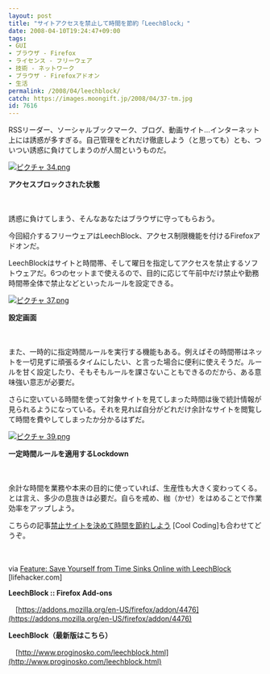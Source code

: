 ```yaml
---
layout: post
title: "サイトアクセスを禁止して時間を節約「LeechBlock」"
date: 2008-04-10T19:24:47+09:00
tags: 
- GUI
- ブラウザ - Firefox
- ライセンス - フリーウェア
- 技術 - ネットワーク
- ブラウザ - Firefoxアドオン
- 生活
permalink: /2008/04/leechblock/
catch: https://images.moongift.jp/2008/04/37-tm.jpg
id: 7616
---
```

RSSリーダー、ソーシャルブックマーク、ブログ、動画サイト…インターネット上には誘惑が多すぎる。自己管理をどれだけ徹底しよう（と思っても）とも、ついつい誘惑に負けてしまうのが人間というものだ。

  

[![ピクチャ 34.png](https://images.moongift.jp/2008/04/34-tm.jpg)](https://images.moongift.jp/2008/04/34.jpg)  
  
**アクセスブロックされた状態**

  

　

  

誘惑に負けてしまう、そんなあなたはブラウザに守ってもらおう。

  

今回紹介するフリーウェアはLeechBlock、アクセス制限機能を付けるFirefoxアドオンだ。

  
  
<!--more-->  

LeechBlockはサイトと時間帯、そして曜日を指定してアクセスを禁止するソフトウェアだ。6つのセットまで使えるので、目的に応じて午前中だけ禁止や勤務時間帯全体で禁止などといったルールを設定できる。

  

[![ピクチャ 37.png](https://images.moongift.jp/2008/04/37-tm.jpg)](https://images.moongift.jp/2008/04/37.jpg)  
  
**設定画面**

  

　

  

また、一時的に指定時間ルールを実行する機能もある。例えばその時間帯はネットを一切見ずに頑張るタイムにしたい、と言った場合に便利に使えそうだ。ルールを甘く設定したり、そもそもルールを課さないこともできるのだから、ある意味強い意志が必要だ。

  

さらに空いている時間を使って対象サイトを見てしまった時間は後で統計情報が見られるようになっている。それを見れば自分がどれだけ余計なサイトを閲覧して時間を費やしてしまったか分かるはずだ。

  

[![ピクチャ 39.png](https://images.moongift.jp/2008/04/39-tm.jpg)](https://images.moongift.jp/2008/04/39.jpg)  
  
**一定時間ルールを適用するLockdown**

  

　

  

余計な時間を業務や本来の目的に使っていれば、生産性も大きく変わってくる。とは言え、多少の息抜きは必要だ。自らを戒め、枷（かせ）をはめることで作業効率をアップしよう。

  

こちらの記事[禁止サイトを決めて時間を節約しよう](http://coolcoding.com/2008/04/block_site_and_saving_time/) [Cool Coding]も合わせてどうぞ。

  

　

  

via [Feature: Save Yourself from Time Sinks Online with LeechBlock](http://lifehacker.com/374812/save-yourself-from-time-sinks-online-with-leechblock) [lifehacker.com]

  

**LeechBlock :: Firefox Add-ons**  
  
　[https://addons.mozilla.org/en-US/firefox/addon/4476](https://addons.mozilla.org/en-US/firefox/addon/4476)

  

**LeechBlock（最新版はこちら）**  
  
　[http://www.proginosko.com/leechblock.html](http://www.proginosko.com/leechblock.html)

  
